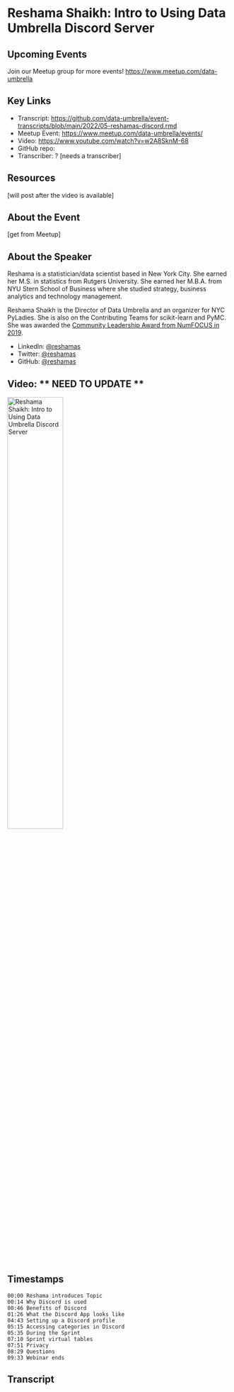 # Reshama Shaikh: Intro to Using Data Umbrella Discord Server

## Upcoming Events
Join our Meetup group for more events!
https://www.meetup.com/data-umbrella

## Key Links
- Transcript:  https://github.com/data-umbrella/event-transcripts/blob/main/2022/05-reshamas-discord.rmd
- Meetup Event: https://www.meetup.com/data-umbrella/events/ 
- Video: https://www.youtube.com/watch?v=w2A8SknM-68
- GitHub repo:  
- Transcriber:  ? [needs a transcriber]

## Resources
[will post after the video is available]

## About the Event
[get from Meetup]

## About the Speaker
Reshama is a statistician/data scientist based in New York City. She earned her M.S. in statistics from Rutgers University. She earned her M.B.A. from NYU Stern School of Business where she studied strategy, business analytics and technology management.  

Reshama Shaikh is the Director of Data Umbrella and an organizer for NYC PyLadies. She is also on the Contributing Teams for scikit-learn and PyMC.  She was awarded the [Community Leadership Award from NumFOCUS in 2019](https://reshamas.github.io/on-receiving-2019-community-leadership-award-from-numfocus/).

- LinkedIn: [@reshamas](https://www.linkedin.com/in/reshamas/)
- Twitter: [@reshamas](https://twitter.com/reshamas)
- GitHub: [@reshamas](https://github.com/reshamas)

## Video:  ** NEED TO UPDATE **
<a href="http://www.youtube.com/watch?feature=player_embedded&v=w2A8SknM-68" target="_blank"><img src="http://img.youtube.com/vi/w2A8SknM-68/0.jpg"
alt="Reshama Shaikh: Intro to Using Data Umbrella Discord Server" width="50%" /></a>


## Timestamps
```text
00:00 Reshama introduces Topic
00:14 Why Discord is used
00:46 Benefits of Discord
01:26 What the Discord App looks like
04:43 Setting up a Discord profile
05:15 Accessing categories in Discord
05:35 During the Sprint 
07:10 Sprint virtual tables
07:51 Privacy
08:29 Questions
09:33 Webinar ends

```

## Transcript
